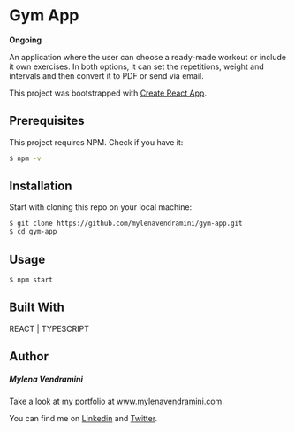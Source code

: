 # Gym App

**Ongoing**

An application where the user can choose a ready-made workout or include it own exercises. In both options, it can set the repetitions, weight and intervals and then convert it to PDF or send via email.

This project was bootstrapped with [Create React App](https://github.com/facebook/create-react-app).

## Prerequisites

This project requires NPM. Check if you have it:

```bash
$ npm -v
```

## Installation

Start with cloning this repo on your local machine:

```bash
$ git clone https://github.com/mylenavendramini/gym-app.git
$ cd gym-app
```

## Usage

```bash
$ npm start
```

## Built With

REACT | TYPESCRIPT

## Author

##### Mylena Vendramini

Take a look at my portfolio at www.mylenavendramini.com. 

You can find me on [Linkedin](https://www.linkedin.com/in/mylenavendramini/) and [Twitter](https://twitter.com/mmvendramini). 

